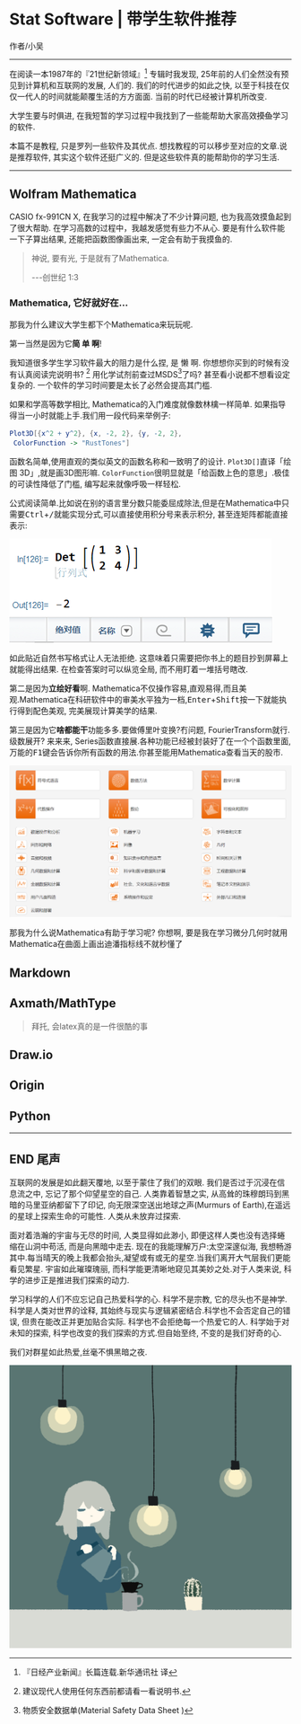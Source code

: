 # Stat Software | 带学生软件推荐

作者/小吴 		

---







在阅读一本1987年的『21世纪新领域』[^1] 专辑时我发现, 25年前的人们全然没有预见到计算机和互联网的发展, 人们的. 我们的时代进步的如此之快, 以至于科技在仅仅一代人的时间就能颠覆生活的方方面面. 当前的时代已经被计算机所改变. 

大学生要与时俱进, 在我短暂的学习过程中我找到了一些能帮助大家高效~~摸鱼~~学习的软件.

本篇不是教程, 只是罗列一些软件及其优点. 想找教程的可以移步至对应的文章.说是推荐软件, 其实这个软件还挺广义的. 但是这些软件真的能帮助你的学习生活. 

---

## Wolfram Mathematica

CASIO fx-991CN X, 在我学习的过程中解决了不少计算问题, 也为我高效摸鱼起到了很大帮助. 在学习高数的过程中，我越发感觉有些力不从心. 要是有什么软件能一下子算出结果, 还能把函数图像画出来, 一定会有助于我摸鱼的.

> 神说, 要有光, 于是就有了Mathematica. 
>
> ---创世纪 1:3 

### Mathematica, 它好就好在...

那我为什么建议大学生都下个Mathematica来玩玩呢.

第一当然是因为它**简 单 啊**!

我知道很多学生学习软件最大的阻力是什么捏, 是 懒 啊. 你想想你买到的时候有没有认真阅读完说明书? [^2] 用化学试剂前查过MSDS[^3]了吗? 甚至看小说都不想看设定复杂的. 一个软件的学习时间要是太长了必然会提高其门槛. 

如果和学高等数学相比, Mathematica的入门难度就像数林檎一样简单. 如果指导得当一小时就能上手.我们用一段代码来举例子:

```mathematica
Plot3D[{x^2 + y^2}, {x, -2, 2}, {y, -2, 2}, 
 ColorFunction -> "RustTones"]
```

函数名简单,使用直观的类似英文的函数名称和一致明了的设计. `Plot3D[]`直译「绘图 3D」,就是画3D图形嘛. `ColorFunction`很明显就是「给函数上色的意思」.极佳的可读性降低了门槛, 编写起来就像呼吸一样轻松.

公式阅读简单.比如说在别的语言里分数只能委屈成除法,但是在Mathematica中只需要<kbd>Ctrl</kbd>+<kbd>/</kbd>就能实现分式,可以直接使用积分号来表示积分, 甚至连矩阵都能直接表示:

![mathematica矩阵演示](star/image-20220219192238345.png)

如此贴近自然书写格式让人无法拒绝. 这意味着只需要把你书上的题目抄到屏幕上就能得出结果. 在检查答案时可以纵览全局, 而不用盯着一堆括号瞎改.

第二是因为**立绘好看**啊. Mathematica不仅操作容易,直观易得,而且美观.Mathematica在科研软件中的审美水平独为一档,<kbd>Enter</kbd>+<kbd>Shift</kbd>按一下就能执行得到配色美观, 完美展现计算美学的结果.

第三是因为它**啥都能干**功能多多.要做傅里叶变换?冇问题, FourierTransform就行. 级数展开? 来来来, Series函数直接展.各种功能已经被封装好了在一个个函数里面,万能的<kbd>F1</kbd>键会告诉你所有函数的用法.你甚至能用Mathematica查看当天的股市.

![Mathematica的功能们](star/image-20220220111730071.png)

那我为什么说Mathematica有助于学习呢? 你想啊, 要是我在学习微分几何时就用Mathematica在曲面上画出迪潘指标线不就秒懂了

## Markdown





## Axmath/MathType

>   拜托, 会latex真的是一件很酷的事



## Draw.io



## Origin



## Python



---

## END 尾声

互联网的发展是如此翻天覆地, 以至于蒙住了我们的双眼. 我们是否过于沉浸在信息流之中, 忘记了那个仰望星空的自己. 人类靠着智慧之实, 从高耸的珠穆朗玛到黑暗的马里亚纳都留下了印记, 向无限深空送出地球之声(Murmurs of Earth),在遥远的星球上探索生命的可能性. 人类从未放弃过探索.

面对着浩瀚的宇宙与无尽的时间, 人类显得如此渺小, 即便这样人类也没有选择蜷缩在山洞中苟活, 而是向黑暗中走去. 现在的我能理解万户:太空深邃似海, 我想畅游其中.每当晴天的晚上我都会抬头,凝望或有或无的星空.当我们离开大气层我们更能看见繁星. 宇宙如此璀璨瑰丽, 而科学能更清晰地窥见其美妙之处.对于人类来说, 科学的进步正是推进我们探索的动力.

学习科学的人们不应忘记自己热爱科学的心. 科学不是宗教, 它的尽头也不是神学. 科学是人类对世界的诠释, 其始终与现实与逻辑紧密结合.科学也不会否定自己的错误, 但贵在能改正并更加贴合实际. 科学也不会拒绝每一个热爱它的人. 科学始于对未知的探索, 科学也改变的我们探索的方式.但自始至终, 不变的是我们好奇的心.

我们对群星如此热爱,丝毫不惧黑暗之夜.

![喝杯咖啡吧](star/コーヒー_75941320.png)



[^1]: 『日经产业新闻』长篇连载.新华通讯社 译



[^2]:建议现代人使用任何东西前都请看一看说明书. 



[^3]: 物质安全数据单(Material Safety Data Sheet )



